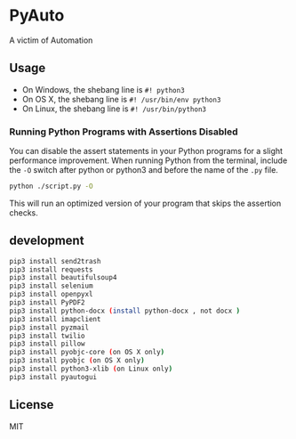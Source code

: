 # PyAuto

A victim of Automation

## Usage

- On Windows, the shebang line is `#! python3`
- On OS X, the shebang line is `#! /usr/bin/env python3`
- On Linux, the shebang line is `#! /usr/bin/python3`

### Running Python Programs with Assertions Disabled

You can disable the assert statements in your Python programs for a slight
performance improvement. When running Python from the terminal,
include the `-O` switch after python or python3 and before the name of the
`.py` file.

```sh
python ./script.py -O
```

This will run an optimized version of your program that skips the
assertion checks.

## development

```sh
pip3 install send2trash
pip3 install requests
pip3 install beautifulsoup4
pip3 install selenium
pip3 install openpyxl
pip3 install PyPDF2
pip3 install python-docx (install python-docx , not docx )
pip3 install imapclient
pip3 install pyzmail
pip3 install twilio
pip3 install pillow
pip3 install pyobjc-core (on OS X only)
pip3 install pyobjc (on OS X only)
pip3 install python3-xlib (on Linux only)
pip3 install pyautogui
```

## License

MIT
